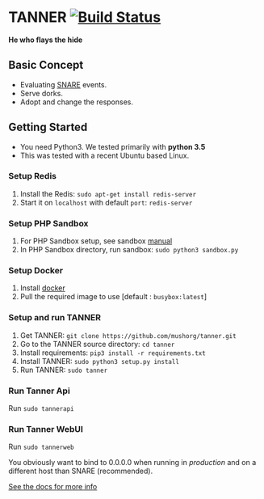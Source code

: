 TANNER [![Build Status](https://travis-ci.org/mushorg/tanner.svg?branch=master)](https://travis-ci.org/mushorg/tanner)
======

<b>He who flays the hide</b>


Basic Concept
-------------

- Evaluating [SNARE](https://github.com/mushorg/snare) events.
- Serve dorks.
- Adopt and change the responses.


Getting Started
---------------

- You need Python3. We tested primarily with **python 3.5**
- This was tested with a recent Ubuntu based Linux.


### Setup Redis


1. Install the Redis: ``sudo apt-get install redis-server``
2. Start it on ``localhost`` with default ``port``: ``redis-server``

### Setup PHP Sandbox


1. For PHP Sandbox setup, see sandbox [manual](https://github.com/mushorg/phpox)
2. In PHP Sandbox directory, run sandbox: ``sudo python3 sandbox.py``

### Setup Docker


1. Install [docker](https://docs.docker.com/engine/installation/linux/ubuntu/)
2. Pull the required image to use [default : ``busybox:latest``]

### Setup and run TANNER


1. Get TANNER: `git clone https://github.com/mushorg/tanner.git`
2. Go to the TANNER source  directory: ``cd tanner`` 
3. Install requirements: `pip3 install -r requirements.txt`
4. Install TANNER: ``sudo python3 setup.py install``
5. Run TANNER: ``sudo tanner``

### Run Tanner Api

Run ``sudo tannerapi``

### Run Tanner WebUI

Run ``sudo tannerweb``

You obviously want to bind to 0.0.0.0 when running in <i>production</i> and on a different host than SNARE (recommended).

[See the docs for more info](docs/Index.md)
